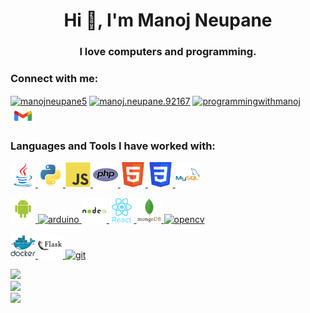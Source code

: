 
<h1 align="center">Hi 👋, I'm Manoj Neupane</h1>
<h3 align="center">I love computers and programming.</h3>

<h3 align="left">Connect with me:</h3>
<p align="left">
<a href="https://linkedin.com/in/manojneupane5" target="blank"><img align="center" src="https://raw.githubusercontent.com/rahuldkjain/github-profile-readme-generator/master/src/images/icons/Social/linked-in-alt.svg" alt="manojneupane5" height="30" width="40" /></a>
<a href="https://instagram.com/manoj.neupane.92167" target="blank"><img align="center" src="https://raw.githubusercontent.com/rahuldkjain/github-profile-readme-generator/master/src/images/icons/Social/instagram.svg" alt="manoj.neupane.92167" height="30" width="40" /></a>
<a href="https://www.youtube.com/channel/UC2PZjoVt8EzCM75KIQtiDzQ?sub_confirmation=1" target="blank"><img align="center" src="https://raw.githubusercontent.com/rahuldkjain/github-profile-readme-generator/master/src/images/icons/Social/youtube.svg" alt="programmingwithmanoj" height="30" width="40" /></a>
<a href="mailto:manpane98@gmail.com" target="blank"><img align="center" src="https://github.com/edent/SuperTinyIcons/blob/master/images/svg/gmail.svg" alt="manpane98@gmail.com" height="30" width="40" /></a>
</p>

<h3 align="left">Languages and Tools I have worked with:</h3>

 <a href="https://www.java.com" target="_blank" rel="noreferrer"> <img src="https://raw.githubusercontent.com/devicons/devicon/master/icons/java/java-original.svg" alt="java" width="40" height="40"/> </a><a href="https://www.python.org" target="_blank" rel="noreferrer"> <img src="https://raw.githubusercontent.com/devicons/devicon/master/icons/python/python-original.svg" alt="python" width="40" height="40"/> </a> <a href="https://developer.mozilla.org/en-US/docs/Web/JavaScript" target="_blank" rel="noreferrer"> <img src="https://raw.githubusercontent.com/devicons/devicon/master/icons/javascript/javascript-original.svg" alt="javascript" width="40" height="40"/> </a> <a href="https://www.php.net" target="_blank" rel="noreferrer"> <img src="https://raw.githubusercontent.com/devicons/devicon/master/icons/php/php-original.svg" alt="php" width="40" height="40"/> </a>
<a href="https://www.w3schools.com/html/" target="_blank" rel="noreferrer"> <img src="https://github.com/edent/SuperTinyIcons/blob/master/images/svg/html5.svg" alt="html" width="40" height="40"/> </a>
<a href="https://www.w3schools.com/css/" target="_blank" rel="noreferrer"> <img src="https://github.com/edent/SuperTinyIcons/blob/master/images/svg/css3.svg" alt="mysql" width="40" height="40"/> </a>
<a href="https://www.mysql.com/" target="_blank" rel="noreferrer"> <img src="https://raw.githubusercontent.com/devicons/devicon/master/icons/mysql/mysql-original-wordmark.svg" alt="mysql" width="40" height="40"/> </a>


<p align="left"> <a href="https://developer.android.com" target="_blank" rel="noreferrer"> 
<img src="https://raw.githubusercontent.com/devicons/devicon/master/icons/android/android-original-wordmark.svg" alt="android" width="40" height="40"/> </a> <a href="https://www.arduino.cc/" target="_blank" rel="noreferrer"> <img src="https://cdn.worldvectorlogo.com/logos/arduino-1.svg" alt="arduino" width="40" height="40"/> </a>
<a href="https://nodejs.org" target="_blank" rel="noreferrer"> <img src="https://raw.githubusercontent.com/devicons/devicon/master/icons/nodejs/nodejs-original-wordmark.svg" alt="nodejs" width="40" height="40"/> </a>
 <a href="https://reactjs.org/" target="_blank" rel="noreferrer"> <img src="https://raw.githubusercontent.com/devicons/devicon/master/icons/react/react-original-wordmark.svg" alt="react" width="40" height="40"/> </a>
<a href="https://www.mongodb.com/" target="_blank" rel="noreferrer"> <img src="https://raw.githubusercontent.com/devicons/devicon/master/icons/mongodb/mongodb-original-wordmark.svg" alt="mongodb" width="40" height="40"/> </a>
<a href="https://opencv.org/" target="_blank" rel="noreferrer"> <img src="https://www.vectorlogo.zone/logos/opencv/opencv-icon.svg" alt="opencv" width="40" height="40"/> </a>

  <a href="https://www.docker.com/" target="_blank" rel="noreferrer"> <img src="https://raw.githubusercontent.com/devicons/devicon/master/icons/docker/docker-original-wordmark.svg" alt="docker" width="40" height="40"/> </a>
   <a href="https://flask.palletsprojects.com/" target="_blank" rel="noreferrer"> <img src="./icons8-flask.png" alt="flask" width="40" height="40"/> 
  </a> 
  <a href="https://git-scm.com/" target="_blank" rel="noreferrer"> <img src="https://www.vectorlogo.zone/logos/git-scm/git-scm-icon.svg" alt="git" width="40" height="40"/> </a>
  <br>

![](https://github-readme-stats-sigma-five.vercel.app/api?username=manpane&theme=dark&hide_border=false&include_all_commits=true&count_private=true)<br/>
![](https://github-readme-streak-stats.herokuapp.com/?user=manpane&theme=dark&hide_border=false)<br/>
![](https://github-readme-stats-sigma-five.vercel.app/api/top-langs/?username=manpane&theme=dark&hide_border=false&include_all_commits=true&count_private=true&layout=compact)
